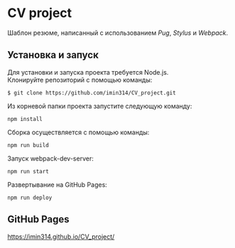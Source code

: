 # CV project
Шаблон резюме, написанный с использованием *Pug*, *Stylus* и *Webpack*.

## Установка и запуск
Для установки и запуска проекта требуется Node.js.   
Клонируйте репозиторий с помощью команды:
```
$ git clone https://github.com/imin314/CV_project.git
```
Из корневой папки проекта запустите следующую команду:
```
npm install
```
Сборка осуществляется с помощью команды:
```
npm run build
```
Запуск webpack-dev-server:
```
npm run start
```
Развертывание на GitHub Pages:
```
npm run deploy
```
## GitHub Pages
https://imin314.github.io/CV_project/ 
